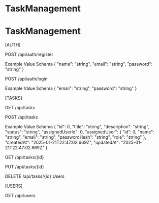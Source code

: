 # TaskManagement
# TaskManagement


[AUTH]

POST
/api/auth/register

Example Value
Schema
{
  "name": "string",
  "email": "string",
  "password": "string"
}

POST
/api/auth/login

Example Value
Schema
{
  "email": "string",
  "password": "string"
}


[TASKS]


GET
/api/tasks

POST
/api/tasks

Example Value
Schema
{
  "id": 0,
  "title": "string",
  "description": "string",
  "status": "string",
  "assignedUserId": 0,
  "assignedUser": {
    "id": 0,
    "name": "string",
    "email": "string",
    "passwordHash": "string",
    "role": "string"
  },
  "createdAt": "2025-01-21T22:47:02.669Z",
  "updatedAt": "2025-01-21T22:47:02.669Z"
}

GET
/api/tasks/{id}

PUT
/api/tasks/{id}

DELETE
/api/tasks/{id}
Users

[USERS]

GET
/api/users
